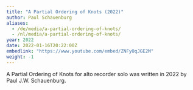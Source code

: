 ```yaml
---
title: "A Partial Ordering of Knots (2022)"
author: Paul Schauenburg
aliases: 
  - /de/media/a-partial-ordering-of-knots/
  - /nl/media/a-partial-ordering-of-knots/
year: 2022
date: 2022-01-16T20:22:00Z
embedlink: "https://www.youtube.com/embed/ZNFyOqJGE2M"
weight: -1
---
```

A Partial Ordering of Knots for alto recorder solo was written in 2022 by Paul J.W. Schauenburg.
